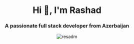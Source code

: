 <!--### Hi there 👋-->

<!--
**ResadM/ResadM** is a ✨ _special_ ✨ repository because its `README.md` (this file) appears on your GitHub profile.

Here are some ideas to get you started:

- 🔭 I’m currently working on ...
- 🌱 I’m currently learning ...
- 👯 I’m looking to collaborate on ...
- 🤔 I’m looking for help with ...
- 💬 Ask me about ...
- 📫 How to reach me: ...
- 😄 Pronouns: ...
- ⚡ Fun fact: ...
-->
<h1 align="center">Hi 👋, I'm Rashad</h1>
<h3 align="center">A passionate full stack developer from Azerbaijan</h3>

<p align="center"> <img src="https://komarev.com/ghpvc/?username=resadm&label=Profile%20views&color=0e75b6&style=flat" alt="resadm" /> </p>




